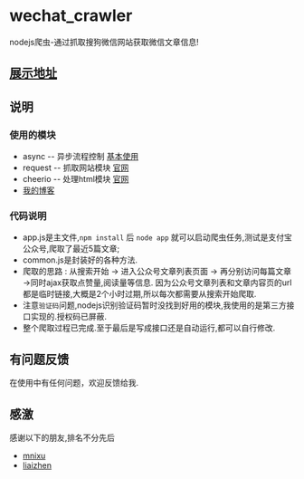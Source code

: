 # wechat_crawler
nodejs爬虫-通过抓取搜狗微信网站获取微信文章信息!

## [展示地址](http://117.40.138.188:15978/wxmatrix/app/page/article-top-list)

## 说明
### 使用的模块
* async -- 异步流程控制  [基本使用](http://blog.csdn.net/zzwwjjdj1/article/details/51857959)
* request -- 抓取网站模块 [官网](https://www.npmjs.com/package/request)
* cheerio -- 处理html模块 [官网](https://www.npmjs.com/package/cheerio)
* [我的博客](http://blog.csdn.net/zzwwjjdj1/)

### 代码说明
* app.js是主文件,`npm install` 后 `node app` 就可以启动爬虫任务,测试是支付宝公众号,爬取了最近5篇文章;
* common.js是封装好的各种方法.
* 爬取的思路 : 从搜索开始 -> 进入公众号文章列表页面 -> 再分别访问每篇文章 ->同时ajax获取点赞量,阅读量等信息. 因为公众号文章列表和文章内容页的url都是临时链接,大概是2个小时过期,所以每次都需要从搜索开始爬取.
* 注意`验证码`问题,nodejs识别验证码暂时没找到好用的模块,我使用的是第三方接口实现的.授权码已屏蔽.
* 整个爬取过程已完成.至于最后是写成接口还是自动运行,都可以自行修改.

## 有问题反馈
在使用中有任何问题，欢迎反馈给我.

## 感激
感谢以下的朋友,排名不分先后

* [mnixu](https://github.com/mnixu/) 
* [liaizhen](https://github.com/liaizhen/)
